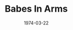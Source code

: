 ---
title: Babes In Arms
date: 1974-03-22
closing_date: 1974-04-06
layout: productions
featured_image:
image_caption:
image_credit:
playbill:
Theatre: Theatre Jacksonville
Venue: Little Theatre
cast:
- The Press Agent: Tom Young
- Terry Thompson: Shirley Lightbody
- Gus Field: Gil Gimbel
- Valentine White: Pete Peterson
- Susie Ward: Harriet McPherson
- Seymour Fleming: Bob Lentz
- Bunny Byron: Anita Mengedoth
- Lee Calhoun: Jess Barnett
- Jennifer Owen: Kathy Loew
- Phyllis Owen: LeNore Hart
- Steve Edwards: Gerry House
- Apprentice of the Surf and Sand Playhouse:
  - Nan Coyle
  - Libby Crabtree
  - Roslyn Dunn
  - Carol Pettit
  - Susan Shashy
  - Connie Wesson
  - Ginger Willaims
  - Tom Corbett
  - G. Wendell Hurt
  - Michael Ryan
  - Steve Winemiller
crew:
- Director: Robert Knowles
- Musical Director: Rosalind MacEnulty
- Scene Design: Hal Henderson
- Choreographer: Buddy Sherwood
- Stage Manager: Doug Thomas
- Assistant Stage Manager: Marcia Patch
- Lighting Design: Kelly Hart
- Lighting Technician:
  - Phyllis Ryan
  - David West
- Set Construction:
  - Brian Cooke
  - Nellie Coyle
  - Roy Coyle
  - Dwight Stillson
  - David Stillson
  - Mary Ellen Wofford
- Properties:
  - Mary Ellen Wofford
  - Terra Allen
  - Madge Bruner
  - Wanda Newell
- Stage Crew:
  - Brian Cooke
  - Roy Coyle
  - Ernie Mastroianni
  - Dwight Stillson
  - David Stillson
- Costumes:
  - Gert Berman
  - Mary Coyle
- Publicity: Diane Somerville
- Show Sign: Patrick Brodus
- Box Office:
  - Ann Dubow
  - Gert Berman
  - Pat Somers
external_links:
---